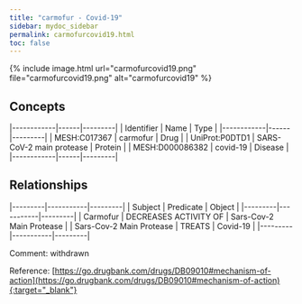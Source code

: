 ```yaml
---
title: "carmofur - Covid-19"
sidebar: mydoc_sidebar
permalink: carmofurcovid19.html
toc: false 
---
```


{% include image.html url="carmofurcovid19.png" file="carmofurcovid19.png" alt="carmofurcovid19" %}

## Concepts

|------------|------|---------|
| Identifier | Name | Type    |
|------------|------|---------|
| MESH:C017367 | carmofur | Drug |
| UniProt:P0DTD1 | SARS-CoV-2 main protease | Protein |
| MESH:D000086382 | covid-19 | Disease |
|------------|------|---------|

## Relationships

|---------|-----------|---------|
| Subject | Predicate | Object  |
|---------|-----------|---------|
| Carmofur | DECREASES ACTIVITY OF | Sars-Cov-2 Main Protease |
| Sars-Cov-2 Main Protease | TREATS | Covid-19 |
|---------|-----------|---------|

Comment: withdrawn

Reference: [https://go.drugbank.com/drugs/DB09010#mechanism-of-action](https://go.drugbank.com/drugs/DB09010#mechanism-of-action){:target="_blank"}